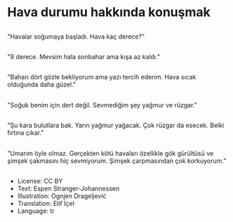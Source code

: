 # Hava durumu hakkında konuşmak

##
"Havalar soğumaya başladı. Hava kaç derece?"

##
"9 derece. Mevsim hala sonbahar ama kışa az kaldı."

##
"Baharı dört gözle bekliyorum ama yazı tercih ederim. Hava sıcak olduğunda daha güzel."

##
"Soğuk benim için dert değil. Sevmediğim şey yağmur ve rüzgar."

##
"Şu kara bulutlara bak. Yarın yağmur yağacak. Çok rüzgar da esecek. Belki fırtına çıkar."

##
"Umarım öyle olmaz. Gerçekten kötü havaları özellikle gök gürültüsü ve şimşek çakmasını hiç sevmiyorum. Şimşek çarpmasından çok korkuyorum."

##
* License: CC BY
* Text: Espen Stranger-Johannessen
* Illustration: Ognjen Drageljević
* Translation: Elif İçel
* Language: tr
